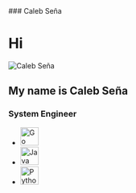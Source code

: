 <!DOCTYPE html>
<html>
<head>
### Caleb Seña
</head>
<body>
<h1>Hi</h1>
<img src="https://user-images.githubusercontent.com/18350557/176309783-0785949b-9127-417c-8b55-ab5a4333674e.gif" alt="Caleb Seña">
<h2>My name is Caleb Seña</h2>
<h3>System Engineer</h3>
<ul>
<li>
<a href="https://go.dev/doc/" target="_blank" rel="noreferrer"><img src="https://raw.githubusercontent.com/danielcranney/readme-generator/main/public/icons/skills/go-colored.svg" width="36" height="36" alt="Go" class="fa-lg"></a>
</li>
<li>
<a href="https://www.oracle.com/java/" target="_blank" rel="noreferrer"><img src="https://raw.githubusercontent.com/danielcranney/readme-generator/main/public/icons/skills/java-colored.svg" width="36" height="36" alt="Java" class="fa-lg"></a>
</li>
<li>
<a href="https://www.python.org/" target="_blank" rel="noreferrer"><img src="https://raw.githubusercontent.com/danielcranney/readme-generator/main/public/icons/skills/python-colored.svg" width="36" height="36" alt="Python" class="fa-lg"></a>
</li>
</ul>
</body>
</html>
